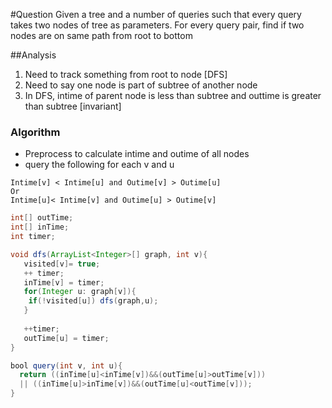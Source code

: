 #Question
Given a tree and a number of queries such that every query takes two nodes of tree as parameters. 
For every query pair, find if two nodes are on same path from root to bottom

##Analysis

1. Need to track something from root to node [DFS]
  1. Need to say one node is part of subtree of another node
  2. In DFS, intime of parent node is less than subtree and outtime is greater than subtree [invariant]

### Algorithm
- Preprocess to calculate intime and outime of all nodes
- query the following for each v and u
```
Intime[v] < Intime[u] and Outime[v] > Outime[u]
Or
Intime[u]< Intime[v] and Outime[u] > Outime[v]

```

```java
int[] outTime;
int[] inTime;
int timer; 

void dfs(ArrayList<Integer>[] graph, int v){
   visited[v]= true;
   ++ timer;
   inTime[v] = timer;
   for(Integer u: graph[v]){
    if(!visited[u]) dfs(graph,u);
   }
   
   ++timer;
   outTime[u] = timer;
}

bool query(int v, int u){
  return ((inTime[u]<inTime[v])&&(outTime[u]>outTime[v]))
  || ((inTime[u]>inTime[v])&&(outTime[u]<outTime[v]));
}
